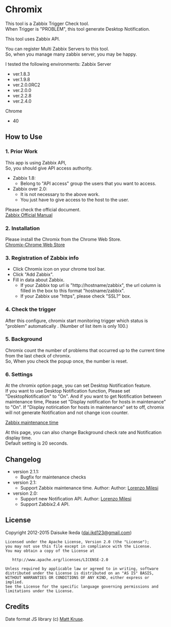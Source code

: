 Chromix
==========

This tool is a Zabbix Trigger Check tool.  
When Trigger is "PROBLEM", this tool generate Desktop Notification.

This tool uses Zabbix API.

You can register Multi Zabbix Servers to this tool.  
So, when you manage many zabbix server, you may be happy.

I tested the following environments:
Zabbix Server
 - ver.1.8.3
 - ver.1.9.8
 - ver.2.0.0RC2
 - ver.2.0.0
 - ver.2.2.8
 - ver.2.4.0

Chrome
 - 40

How to Use
-----------

### 1. Prior Work

This app is using Zabbix API,  
So, you should give API access authority.

* Zabbix 1.8:
    * Belong to "API access" group the users that you want to access.
* Zabbix over 2.0:
    * It is not necessary to the above work.
    * You just have to give access to the host to the user.

Please check the official document.  
[Zabbix Official Manual](http://www.zabbix.com/documentation/)

### 2. Installation

Please install the Chromix from the Chrome Web Store.  
[Chromix-Chrome Web Store](https://chrome.google.com/webstore/detail/odjpdjeegacmncmodjbeboldofhljjjf,"Chromix")

### 3. Registration of Zabbix info

* Click Chromix icon on your chrome tool bar.
* Click "Add Zabbix".
* Fill in data about Zabbix.
    * If your Zabbix top url is "http://hostname/zabbix", the url column is filled in the box to this format "hostname/zabbix". 
    * If your Zabbix use "https", please check "SSL?" box.

### 4. Check the trigger

After this configure, chromix start monitoring trigger which status is "problem" automatically .
(Number of list item is only 100.)

### 5. Background

Chromix count the number of problems that occurred up to the current time from the last check of chromix.  
So, When you check the popup once, the number is reset.

### 6. Settings

At the chromix option page, you can set Desktop Notification feature.  
If you want to use Desktop Notification function, Please set "DesktopNotification" to "On".
And if you want to get Notification between maintenance time, Please set "Display notification for hosts in maintenance" to "On".
If "Display notirication for hosts in maintenance" set to off, chromix will not generate Notification and not change icon counter.

[Zabbix maintenance time](https://www.zabbix.com/documentation/2.2/manual/maintenance)

At this page, you can also change Background check rate and Notification display time.  
Default setting is 20 seconds.

Changelog
---------
* version 2.1.1:
    * Bugfix for maintenance checks
* version 2.1:
    * Support Zabbix maintenance time. Author: Author: [Lorenzo Milesi](https://github.com/maxxer)
* version 2.0:
    * Support new Notification API. Author: [Lorenzo Milesi](https://github.com/maxxer)
    * Support Zabbix2.4 API.
 
License
-------
Copyright 2012-2015 Daisuke Ikeda (dai.ikd123@gmail.com)

    Licensed under the Apache License, Version 2.0 (the "License");
    you may not use this file except in compliance with the License.
    You may obtain a copy of the License at

       http://www.apache.org/licenses/LICENSE-2.0

    Unless required by applicable law or agreed to in writing, software
    distributed under the License is distributed on an "AS IS" BASIS,
    WITHOUT WARRANTIES OR CONDITIONS OF ANY KIND, either express or implied.
    See the License for the specific language governing permissions and
    limitations under the License.

Credits
-------
Date format JS library (c) [Matt Kruse](http://www.javascripttoolbox.com/lib/date/index.php).
